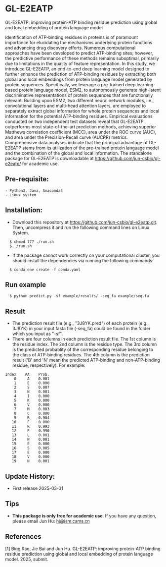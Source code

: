 # GL-E2EATP
GL-E2EATP: improving protein-ATP binding residue prediction using global and local embedding of protein language model

Identification of ATP-binding residues in proteins is of paramount importance for elucidating the mechanisms underlying protein functions and advancing drug discovery efforts. Numerous computational approaches have been developed to predict ATP-binding sites; however, the predictive performance of these methods remains suboptimal, primarily due to limitations in the quality of feature representation. In this study, we introduce GL-E2EATP, an end-to-end deep learning model designed to further enhance the prediction of ATP-binding residues by extracting both global and local embeddings from protein language model generated by protein sequences. Specifically, we leverage a pre-trained deep learning-based protein language model, ESM2, to autonomously generate high-latent discriminative representations of protein sequences that are functionally relevant. Building upon ESM2, two different neural network modules, i.e., convolutional layers and multi-head attention layers, are employed to separately extract global information for whole protein sequences and local information for the potential ATP-binding residues. Empirical evaluations conducted on two independent test datasets reveal that GL-E2EATP outperforms most state-of-the-art prediction methods, achieving superior Matthews correlation coefficient (MCC), area under the ROC curve (AUC), and area under the Precision-Recall curve (AUCPR) metrics. Comprehensive data analyses indicate that the principal advantage of GL-E2EATP stems from its utilization of the pre-trained protein language model and the combination of the global and local information. The standalone package for GL-E2EATP is downloadable at https://github.com/jun-csbio/gl-e2eatp/ for academic use.

## Pre-requisite:
    - Python3, Java, Anaconda3
    - Linux system

## Installation:

* Download this repository at https://github.com/jun-csbio/gl-e2eatp.git. Then, uncompress it and run the following command lines on Linux System.

~~~
  $ chmod 777 ./run.sh
  $ ./run.sh
~~~

* If the package cannot work correctly on your computational cluster, you should install the dependencies via running the following commands:

~~~
  $ conda env create -f conda.yaml
~~~

## Run example
~~~
  $ python predict.py -sf example/results/ -seq_fa example/seq.fa
~~~

## Result

* The prediction result file (e.g., "3J8YK.pred") of each protein (e.g., 3J8YK) in your input fasta file (-seq_fa) could be found in the folder which you input as "-sf".
* There are four columns in each prediction result file. The 1st column is the residue index. The 2nd column is the residue type. The 3rd column is the predicted probablity of the corresponding residue belonging to the class of ATP-binding residues. The 4th column is the prediction result ('B' and 'N' mean the predicted ATP-binding and non-ATP-binding residue, respectively). For example:

~~~
Index    AA    Prob.
    0     A    0.001
    1     E    0.000
    2     S    0.007
    3     N    0.001
    4     I    0.000
    5     K    0.000
    6     V    0.000
    7     M    0.003
    8     C    0.000
    9     R    0.984
   10     F    0.000
   11     R    0.993
   12     P    0.990
   13     L    0.001
   14     N    0.001
   15     E    0.000
   16     S    0.005
   17     E    0.000
   18     V    0.000
   19     N    0.001
~~~

## Update History:

- First release          2025-03-31

## Tips

* <b>This package is only free for academic use</b>. If you have any question, please email Jun Hu: hj@ism.cams.cn

## References
[1] Bing Rao, Jie Bai and Jun Hu. GL-E2EATP: improving protein-ATP binding residue prediction using global and local embedding of protein language model. 2025, submit.
